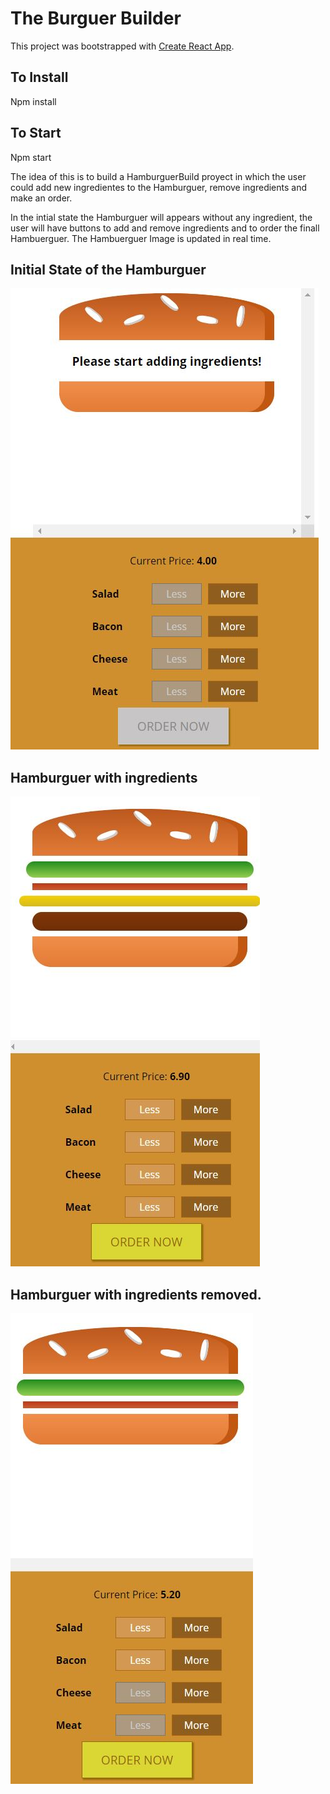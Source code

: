 # The Burguer Builder

This project was bootstrapped with [Create React App](https://github.com/facebookincubator/create-react-app).

## To Install

Npm install

## To Start

Npm start

The idea of this is to build a HamburguerBuild proyect in which the user could add new ingredientes to the Hamburguer, remove ingredients and make an order. 

In the intial state the Hamburguer will appears without any ingredient, the user will have buttons to add and remove ingredients and to   order the finall Hambuerguer. The Hambuerguer Image is updated in real time.


## Initial State of the Hamburguer

<img src = "src/images/hamburguerEmpty.JPG" />

## Hamburguer with ingredients

<img src = "src/images/hamburguerWithIngredients.JPG" />

## Hamburguer with ingredients removed.

<img src = "src/images/hamburguerLessIngredients.JPG" />
